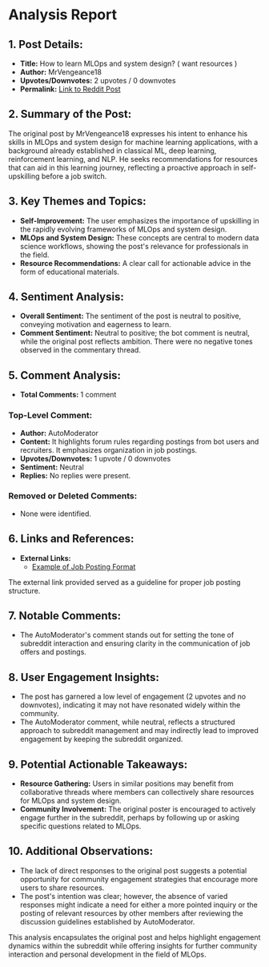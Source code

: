 # Analysis Report

## 1. Post Details:
- **Title:** How to learn MLOps and system design? ( want resources )
- **Author:** MrVengeance18
- **Upvotes/Downvotes:** 2 upvotes / 0 downvotes
- **Permalink:** [Link to Reddit Post](https://www.reddit.com/r/MachineLearningJobs/comments/1h9sv6x/how_to_learn_mlops_and_system_design_want/)

## 2. Summary of the Post:
The original post by MrVengeance18 expresses his intent to enhance his skills in MLOps and system design for machine learning applications, with a background already established in classical ML, deep learning, reinforcement learning, and NLP. He seeks recommendations for resources that can aid in this learning journey, reflecting a proactive approach in self-upskilling before a job switch.

## 3. Key Themes and Topics:
- **Self-Improvement:** The user emphasizes the importance of upskilling in the rapidly evolving frameworks of MLOps and system design.
- **MLOps and System Design:** These concepts are central to modern data science workflows, showing the post's relevance for professionals in the field.
- **Resource Recommendations:** A clear call for actionable advice in the form of educational materials.

## 4. Sentiment Analysis:
- **Overall Sentiment:** The sentiment of the post is neutral to positive, conveying motivation and eagerness to learn.
- **Comment Sentiment:** Neutral to positive; the bot comment is neutral, while the original post reflects ambition. There were no negative tones observed in the commentary thread.

## 5. Comment Analysis:
- **Total Comments:** 1 comment

### Top-Level Comment:
- **Author:** AutoModerator
- **Content:** It highlights forum rules regarding postings from bot users and recruiters. It emphasizes organization in job postings.
- **Upvotes/Downvotes:** 1 upvote / 0 downvotes
- **Sentiment:** Neutral
- **Replies:** No replies were present.

### Removed or Deleted Comments:
- None were identified.

## 6. Links and References:
- **External Links:**
  - [Example of Job Posting Format](https://www.reddit.com/r/BigDataJobs/comments/phaolk/19_new_data_science_data_engineering_and_machine/)

The external link provided served as a guideline for proper job posting structure.

## 7. Notable Comments:
- The AutoModerator's comment stands out for setting the tone of subreddit interaction and ensuring clarity in the communication of job offers and postings.

## 8. User Engagement Insights:
- The post has garnered a low level of engagement (2 upvotes and no downvotes), indicating it may not have resonated widely within the community.
- The AutoModerator comment, while neutral, reflects a structured approach to subreddit management and may indirectly lead to improved engagement by keeping the subreddit organized.

## 9. Potential Actionable Takeaways:
- **Resource Gathering:** Users in similar positions may benefit from collaborative threads where members can collectively share resources for MLOps and system design.
- **Community Involvement:** The original poster is encouraged to actively engage further in the subreddit, perhaps by following up or asking specific questions related to MLOps.

## 10. Additional Observations:
- The lack of direct responses to the original post suggests a potential opportunity for community engagement strategies that encourage more users to share resources.
- The post's intention was clear; however, the absence of varied responses might indicate a need for either a more pointed inquiry or the posting of relevant resources by other members after reviewing the discussion guidelines established by AutoModerator.

This analysis encapsulates the original post and helps highlight engagement dynamics within the subreddit while offering insights for further community interaction and personal development in the field of MLOps.